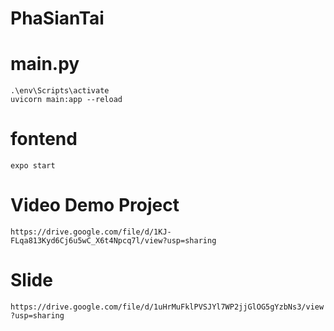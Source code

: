 # PhaSianTai

# main.py
```
.\env\Scripts\activate
uvicorn main:app --reload
```

# fontend
```
expo start
```

# Video Demo Project
```
https://drive.google.com/file/d/1KJ-FLqa813Kyd6Cj6u5wC_X6t4Npcq7l/view?usp=sharing
```
# Slide
```https://drive.google.com/file/d/1uHrMuFklPVSJYl7WP2jjGlOG5gYzbNs3/view?usp=sharing```
